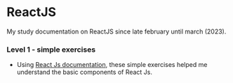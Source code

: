 # ReactJS
My study documentation on ReactJS since late february until march (2023).
### Level 1 - simple exercises
- Using [React Js documentation](https://pt-br.reactjs.org/docs/getting-started.html), these simple exercises helped me understand the basic components of React Js.
